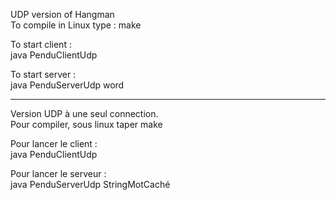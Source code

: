 UDP version of Hangman  
To compile in Linux type : make

To start client :  
java PenduClientUdp

To start server :   
java PenduServerUdp word

---

Version UDP à une seul connection.  
Pour compiler, sous linux taper make

Pour lancer le client :  
java PenduClientUdp

Pour lancer le serveur :  
java PenduServerUdp StringMotCaché
